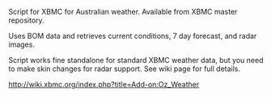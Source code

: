 Script for XBMC for Australian weather.  Available from XBMC master repository.

Uses BOM data and retrieves current conditions, 7 day forecast, and radar images.

Script works fine standalone for standard XBMC weather data, but you need to make skin changes for radar support.  See wiki page for full details.

http://wiki.xbmc.org/index.php?title=Add-on:Oz_Weather

